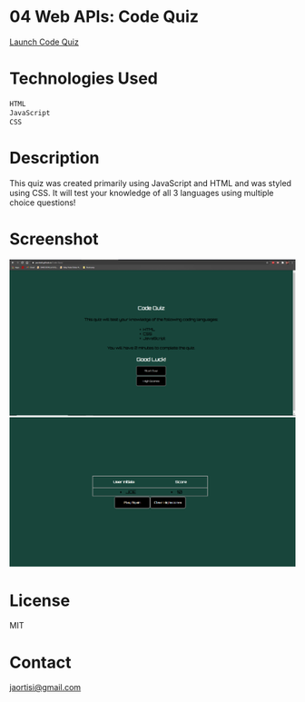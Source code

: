 # 04 Web APIs: Code Quiz
[Launch Code Quiz](https://jaortisi6.github.io/Code-Quiz/)

# Technologies Used
```
HTML
JavaScript
CSS
```
# Description

This quiz was created primarily using JavaScript and HTML and was styled using CSS. It will test your knowledge of all 3 languages using multiple choice questions!

# Screenshot

![Password Generator Screenshot](Screenshot.png)
![Password Generator Screenshot 2](screenshot_2.PNG)

# License

MIT

# Contact

jaortisi@gmail.com
